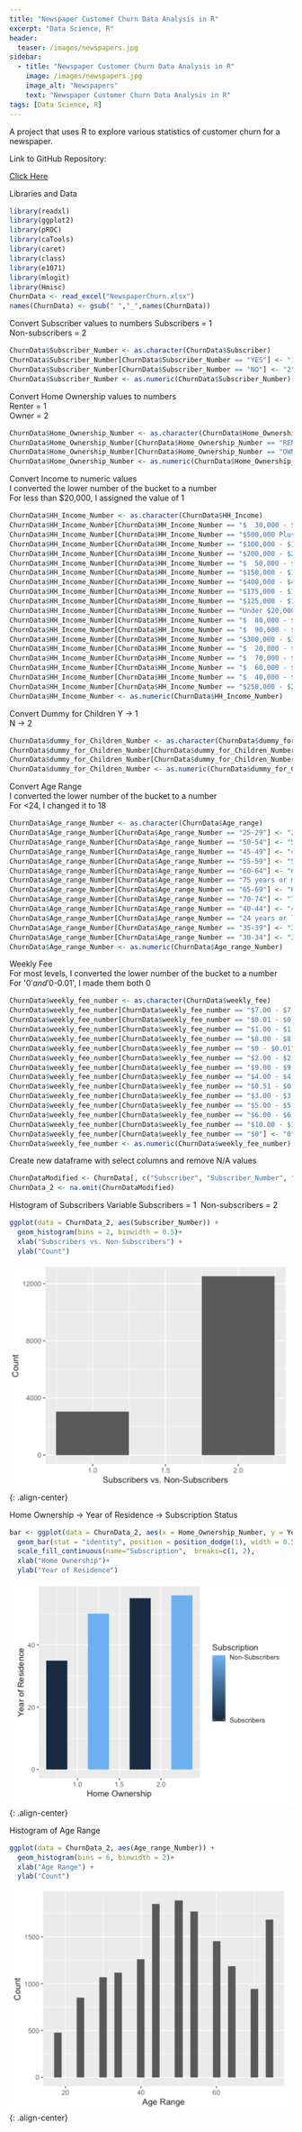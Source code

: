```yaml
---
title: "Newspaper Customer Churn Data Analysis in R"
excerpt: "Data Science, R"
header:
  teaser: /images/newspapers.jpg
sidebar:
  - title: "Newspaper Customer Churn Data Analysis in R"
    image: /images/newspapers.jpg
    image_alt: "Newspapers"
    text: "Newspaper Customer Churn Data Analysis in R"
tags: [Data Science, R]
---
```

A project that uses R to explore various statistics of customer churn for a newspaper.

Link to GitHub Repository:

[Click Here](https://github.com/davidsuffolk/Newspaper-Customer-Churn-Project)

Libraries and Data

```r
library(readxl)
library(ggplot2)
library(pROC)
library(caTools)
library(caret)
library(class)
library(e1071)
library(mlogit)
library(Hmisc)
ChurnData <- read_excel("NewspaperChurn.xlsx")
names(ChurnData) <- gsub(" ","_",names(ChurnData))
```
Convert Subscriber values to numbers
Subscribers = 1  
Non-subscribers = 2  

```r
ChurnData$Subscriber_Number <- as.character(ChurnData$Subscriber)
ChurnData$Subscriber_Number[ChurnData$Subscriber_Number == "YES"] <- "1"
ChurnData$Subscriber_Number[ChurnData$Subscriber_Number == "NO"] <- "2"
ChurnData$Subscriber_Number <- as.numeric(ChurnData$Subscriber_Number)
```

Convert Home Ownership values to numbers  
Renter = 1  
Owner = 2  

```r
ChurnData$Home_Ownership_Number <- as.character(ChurnData$Home_Ownership)
ChurnData$Home_Ownership_Number[ChurnData$Home_Ownership_Number == "RENTER"] <- "1"
ChurnData$Home_Ownership_Number[ChurnData$Home_Ownership_Number == "OWNER"] <- "2"
ChurnData$Home_Ownership_Number <- as.numeric(ChurnData$Home_Ownership_Number)
```

Convert Income to numeric values  
I converted the lower number of the bucket to a number  
For less than $20,000, I assigned the value of 1

```r
ChurnData$HH_Income_Number <- as.character(ChurnData$HH_Income)
ChurnData$HH_Income_Number[ChurnData$HH_Income_Number == "$  30,000 - $39,999"] <- "30"
ChurnData$HH_Income_Number[ChurnData$HH_Income_Number == "$500,000 Plus"] <- "500"
ChurnData$HH_Income_Number[ChurnData$HH_Income_Number == "$100,000 - $124,999"] <- "100"
ChurnData$HH_Income_Number[ChurnData$HH_Income_Number == "$200,000 - $249,999"] <- "200"
ChurnData$HH_Income_Number[ChurnData$HH_Income_Number == "$  50,000 - $59,999"] <- "50"
ChurnData$HH_Income_Number[ChurnData$HH_Income_Number == "$150,000 - $174,999"] <- "150"
ChurnData$HH_Income_Number[ChurnData$HH_Income_Number == "$400,000 - $499,999"] <- "400"
ChurnData$HH_Income_Number[ChurnData$HH_Income_Number == "$175,000 - $199,999"] <- "175"
ChurnData$HH_Income_Number[ChurnData$HH_Income_Number == "$125,000 - $149,999"] <- "125"
ChurnData$HH_Income_Number[ChurnData$HH_Income_Number == "Under $20,000"] <- "1"
ChurnData$HH_Income_Number[ChurnData$HH_Income_Number == "$  80,000 - $89,999"] <- "80"
ChurnData$HH_Income_Number[ChurnData$HH_Income_Number == "$  90,000 - $99,999"] <- "90"
ChurnData$HH_Income_Number[ChurnData$HH_Income_Number == "$300,000 - $399,999"] <- "300"
ChurnData$HH_Income_Number[ChurnData$HH_Income_Number == "$  20,000 - $29,999"] <- "20"
ChurnData$HH_Income_Number[ChurnData$HH_Income_Number == "$  70,000 - $79,999"] <- "70"
ChurnData$HH_Income_Number[ChurnData$HH_Income_Number == "$  60,000 - $69,999"] <- "60"
ChurnData$HH_Income_Number[ChurnData$HH_Income_Number == "$  40,000 - $49,999"] <- "40"
ChurnData$HH_Income_Number[ChurnData$HH_Income_Number == "$250,000 - $299,999"] <- "250"
ChurnData$HH_Income_Number <- as.numeric(ChurnData$HH_Income_Number)
```

Convert Dummy for Children
Y -> 1  
N -> 2  

```r
ChurnData$dummy_for_Children_Number <- as.character(ChurnData$dummy_for_Children)
ChurnData$dummy_for_Children_Number[ChurnData$dummy_for_Children_Number == "Y"] <- "1"
ChurnData$dummy_for_Children_Number[ChurnData$dummy_for_Children_Number == "N"] <- "2"
ChurnData$dummy_for_Children_Number <- as.numeric(ChurnData$dummy_for_Children_Number)
```

Convert Age Range  
I converted the lower number of the bucket to a number  
For <24, I changed it to 18

```r
ChurnData$Age_range_Number <- as.character(ChurnData$Age_range)
ChurnData$Age_range_Number[ChurnData$Age_range_Number == "25-29"] <- "25"
ChurnData$Age_range_Number[ChurnData$Age_range_Number == "50-54"] <- "50"
ChurnData$Age_range_Number[ChurnData$Age_range_Number == "45-49"] <- "45"
ChurnData$Age_range_Number[ChurnData$Age_range_Number == "55-59"] <- "55"
ChurnData$Age_range_Number[ChurnData$Age_range_Number == "60-64"] <- "60"
ChurnData$Age_range_Number[ChurnData$Age_range_Number == "75 years or more"] <- "75"
ChurnData$Age_range_Number[ChurnData$Age_range_Number == "65-69"] <- "65"
ChurnData$Age_range_Number[ChurnData$Age_range_Number == "70-74"] <- "70"
ChurnData$Age_range_Number[ChurnData$Age_range_Number == "40-44"] <- "40"
ChurnData$Age_range_Number[ChurnData$Age_range_Number == "24 years or less"] <- "18"
ChurnData$Age_range_Number[ChurnData$Age_range_Number == "35-39"] <- "35"
ChurnData$Age_range_Number[ChurnData$Age_range_Number == "30-34"] <- "30"
ChurnData$Age_range_Number <- as.numeric(ChurnData$Age_range_Number)
```

Weekly Fee  
For most levels, I converted the lower number of the bucket to a number  
For '$0' and '$0-0.01', I made them both 0  

```r
ChurnData$weekly_fee_number <- as.character(ChurnData$weekly_fee)
ChurnData$weekly_fee_number[ChurnData$weekly_fee_number == "$7.00 - $7.99"] <- "7"
ChurnData$weekly_fee_number[ChurnData$weekly_fee_number == "$0.01 - $0.50"] <- "0.01"
ChurnData$weekly_fee_number[ChurnData$weekly_fee_number == "$1.00 - $1.99"] <- "1"
ChurnData$weekly_fee_number[ChurnData$weekly_fee_number == "$8.00 - $8.99"] <- "8"
ChurnData$weekly_fee_number[ChurnData$weekly_fee_number == "$0 - $0.01"] <- "0"
ChurnData$weekly_fee_number[ChurnData$weekly_fee_number == "$2.00 - $2.99"] <- "2"
ChurnData$weekly_fee_number[ChurnData$weekly_fee_number == "$9.00 - $9.99"] <- "9"
ChurnData$weekly_fee_number[ChurnData$weekly_fee_number == "$4.00 - $4.99"] <- "4"
ChurnData$weekly_fee_number[ChurnData$weekly_fee_number == "$0.51 - $0.99"] <- "0.51"
ChurnData$weekly_fee_number[ChurnData$weekly_fee_number == "$3.00 - $3.99"] <- "3"
ChurnData$weekly_fee_number[ChurnData$weekly_fee_number == "$5.00 - $5.99"] <- "5"
ChurnData$weekly_fee_number[ChurnData$weekly_fee_number == "$6.00 - $6.99"] <- "6"
ChurnData$weekly_fee_number[ChurnData$weekly_fee_number == "$10.00 - $10.99"] <- "10"
ChurnData$weekly_fee_number[ChurnData$weekly_fee_number == "$0"] <- "0"
ChurnData$weekly_fee_number <- as.numeric(ChurnData$weekly_fee_number)
```

Create new dataframe with select columns and remove N/A values

```r
ChurnDataModified <- ChurnData[, c("Subscriber", "Subscriber_Number", "Home_Ownership_Number", "HH_Income_Number", "dummy_for_Children_Number", "Year_Of_Residence", "Age_range_Number", "weekly_fee_number", "Zip_Code")]
ChurnData_2 <- na.omit(ChurnDataModified)
```

Histogram of Subscribers Variable
Subscribers = 1
 Non-subscribers = 2

```r
ggplot(data = ChurnData_2, aes(Subscriber_Number)) +   
  geom_histogram(bins = 2, binwidth = 0.5)+   
  xlab("Subscribers vs. Non-Subscribers") +   
  ylab("Count")
```
![image-center](/images/newspaper_output01.png){: .align-center}

Home Ownership -> Year of Residence -> Subscription Status

```r
bar <- ggplot(data = ChurnData_2, aes(x = Home_Ownership_Number, y = Year_Of_Residence, group = Subscriber_Number, fill = Subscriber_Number)) bar +
  geom_bar(stat = "identity", position = position_dodge(1), width = 0.5) +
  scale_fill_continuous(name="Subscription",  breaks=c(1, 2),                    labels=c("Subscribers", "Non-Subscribers"))+   
  xlab("Home Ownership")+   
  ylab("Year of Residence")
```
![image-center](/images/newspaper_output02.png){: .align-center}

Histogram of Age Range

```r
ggplot(data = ChurnData_2, aes(Age_range_Number)) +   
  geom_histogram(bins = 6, binwidth = 2)+   
  xlab("Age Range") +   
  ylab("Count")
```
![image-center](/images/newspaper_output03.png){: .align-center}

